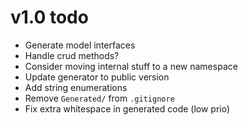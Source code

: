 # v1.0 todo

* Generate model interfaces
* Handle crud methods?
* Consider moving internal stuff to a new namespace
* Update generator to public version
* Add string enumerations
* Remove `Generated/` from `.gitignore`
* Fix extra whitespace in generated code (low prio)